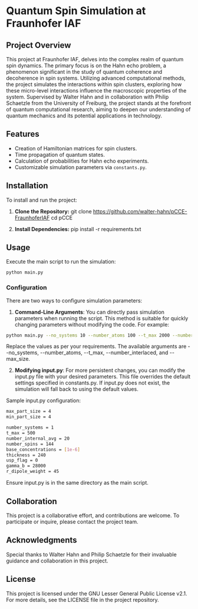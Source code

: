 
# Quantum Spin Simulation at Fraunhofer IAF

## Project Overview

This project at Fraunhofer IAF, delves into the complex realm of quantum spin dynamics. The primary focus is on the Hahn echo problem, a phenomenon significant in the study of quantum coherence and decoherence in spin systems. Utilizing advanced computational methods, the project simulates the interactions within spin clusters, exploring how these micro-level interactions influence the macroscopic properties of the system. Supervised by Walter Hahn and in collaboration with Philip Schaetzle from the University of Freiburg, the project stands at the forefront of quantum computational research, aiming to deepen our understanding of quantum mechanics and its potential applications in technology.
## Features

- Creation of Hamiltonian matrices for spin clusters.
- Time propagation of quantum states.
- Calculation of probabilities for Hahn echo experiments.
- Customizable simulation parameters via `constants.py`.

## Installation

To install and run the project:

1. **Clone the Repository:**
git clone https://github.com/walter-hahn/pCCE-FraunhoferIAF cd pCCE

2. **Install Dependencies:**
pip install -r requirements.txt

## Usage

Execute the main script to run the simulation:

```bash
python main.py
```
### Configuration
There are two ways to configure simulation parameters:
1. **Command-Line Arguments**: You can directly pass simulation parameters when running the script. This method is suitable for quickly changing parameters without modifying the code. For example:

```bash
python main.py --no_systems 10 --number_atoms 100 --t_max 2000 --number_interlaced 5 --max_size 20
```
Replace the values as per your requirements. The available arguments are --no_systems, --number_atoms, --t_max, --number_interlaced, and --max_size.

2. **Modifying input.py**: For more persistent changes, you can modify the input.py file with your desired parameters. This file overrides the default settings specified in constants.py. If input.py does not exist, the simulation will fall back to using the default values.

Sample input.py configuration:
```bash
max_part_size = 4    
min_part_size = 4    

number_systems = 1  
t_max = 500
number_internal_avg = 20  
number_spins = 144      
base_concentrations = [1e-6]
thickness = 240
usp_flag = 0  
gamma_b = 28000 
r_dipole_weight = 45
```
Ensure input.py is in the same directory as the main script.

## Collaboration
This project is a collaborative effort, and contributions are welcome. To participate or inquire, please contact the project team.

## Acknowledgments
Special thanks to Walter Hahn and Philip Schaetzle for their invaluable guidance and collaboration in this project.

## License
This project is licensed under the GNU Lesser General Public License v2.1. For more details, see the LICENSE file in the project repository.



